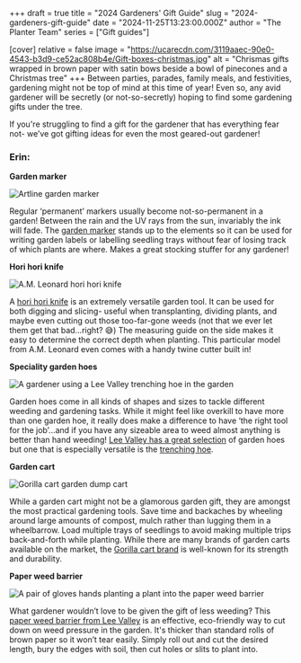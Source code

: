 +++
draft = true
title = "2024 Gardeners' Gift Guide"
slug = "2024-gardeners-gift-guide"
date = "2024-11-25T13:23:00.000Z"
author = "The Planter Team"
series = ["Gift guides"]

[cover]
relative = false
image = "https://ucarecdn.com/3119aaec-90e0-4543-b3d9-ce52ac808b4e/Gift-boxes-christmas.jpg"
alt = "Chrismas gifts wrapped in brown paper with satin bows beside a bowl of pinecones and a Christmas tree"
+++
Between parties, parades, family meals, and festivities, gardening might not be top of mind at this time of year! Even so, any avid gardener will be secretly (or not-so-secretly) hoping to find some gardening gifts under the tree.

If you're struggling to find a gift for the gardener that has everything fear not- we’ve got gifting ideas for even the most geared-out gardener!

### Erin:

**Garden marker**

![Artline garden marker](https://m.media-amazon.com/images/I/71qSi7DvHJL._SX522_.jpg "Image source: Amazon")

Regular ‘permanent’ markers usually become not-so-permanent in a garden! Between the rain and the UV rays from the sun, invariably the ink will fade. The [garden marker](https://www.amazon.com/Artline-Garden-Marker-Outdoor-Resistant/dp/B07DWGJGCJ/r) stands up to the elements so it can be used for writing garden labels or labelling seedling trays without fear of losing track of which plants are where. Makes a great stocking stuffer for any gardener!


**Hori hori knife**

![A.M. Leonard hori hori knife](https://m.media-amazon.com/images/I/51VRI6HurOL._AC_SX679_.jpg "Image source: Amazon")

A [hori hori knife](https://www.amazon.com/M-Leonard-Deluxe-Leather-Sheath/dp/B00DEKR9MA/) is an extremely versatile garden tool. It can be used for both digging and slicing- useful when transplanting, dividing plants, and maybe even cutting out those too-far-gone weeds (not that we ever let them get that bad…right? 😅) The measuring guide on the side makes it easy to determine the correct depth when planting. This particular model from A.M. Leonard even comes with a handy twine cutter built in!

**Speciality garden hoes**

![A gardener using a Lee Valley trenching hoe in the garden](https://assets.leevalley.com/Size4/10062/PD236-lee-valley-trenching-hoe-u-02-r.jpg "Image source: Lee Valley")

Garden hoes come in all kinds of shapes and sizes to tackle different weeding and gardening tasks. While it might feel like overkill to have more than one garden hoe, it really does make a difference to have ‘the right tool for the job’...and if you have any sizeable area to weed almost anything is better than hand weeding! [Lee Valley has a great selection](https://www.leevalley.com/search#q=hoe&t=product-search-tab&sort=relevancy&layout=card&numberOfResults=25) of garden hoes but one that is especially versatile is the [trenching hoe](https://www.leevalley.com/shop/garden/garden-care/cultivators/74394-lee-valley-trenching-hoe?item=PD236).

**Garden cart**

![Gorilla cart garden dump cart](https://m.media-amazon.com/images/I/51YvdGg-hkL.__AC_SY300_SX300_QL70_FMwebp_.jpg "Image source: Amazon")

While a garden cart might not be a glamorous garden gift, they are amongst the most practical gardening tools. Save time and backaches by wheeling around large amounts of compost, mulch rather than lugging them in a wheelbarrow. Load multiple trays of seedlings to avoid making multiple trips back-and-forth while planting. While there are many brands of garden carts available on the market, the [Gorilla cart brand](https://www.amazon.com/Gorilla-Carts-Poly-No-Flat-Tires/dp/B084NTR8V6/) is well-known for its strength and durability.

**Paper weed barrier**

![A pair of gloves hands planting a plant into the paper weed barrier](https://assets.leevalley.com/Size4/10123/HP107-u-0035.jpg "Image Source: Lee Valley")


What gardener wouldn’t love to be given the gift of less weeding? This [paper weed barrier from Lee Valley](https://www.leevalley.com/shop/garden/planting/tarps-and-covers/115508-weed-barrier?item=HP107) is an effective, eco-friendly way to cut down on weed pressure in the garden. It's thicker than standard rolls of brown paper so it won’t tear easily. Simply roll out and cut the desired length, bury the edges with soil, then cut holes or slits to plant into.
